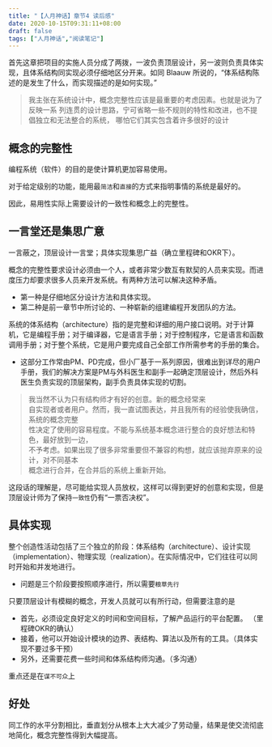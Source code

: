 ```yaml
---
title: "【人月神话】章节4 读后感"
date: 2020-10-15T09:31:11+08:00
draft: false
tags: ["人月神话","阅读笔记"]
---
```



首先这章把项目的实施人员分成了两拨，一波负责顶层设计，另一波则负责具体实现，且体系结构同实现必须仔细地区分开来。如同 Blaauw 所说的，“体系结构陈述的是发生了什么，而实现描述的是如何实现。”

> 我主张在系统设计中，概念完整性应该是最重要的考虑因素。也就是说为了反映一系
> 列连贯的设计思路，宁可省略一些不规则的特性和改进，也不提倡独立和无法整合的系统，
> 哪怕它们其实包含着许多很好的设计

<!--more-->

## 概念的完整性

编程系统（软件）的目的是使计算机更加容易使用。

对于给定级别的功能，能用最`简洁`和`直接`的方式来指明事情的系统是最好的。

因此，易用性实际上需要设计的一致性和概念上的完整性。

## 一言堂还是集思广意
一言蔽之，顶层设计一言堂；具体实现集思广益（确立里程碑和OKR下）。

概念的完整性要求设计必须由一个人，或者非常少数互有默契的人员来实现。而进度压力却要求很多人员来开发系统。有两种方法可以解决这种矛盾。
- 第一种是仔细地区分设计方法和具体实现。
- 第二种是前一章节中所讨论的、一种崭新的组建编程开发团队的方法。


系统的体系结构（architecture）指的是完整和详细的用户接口说明。对于计算机，它是编程手册；对于编译器，它是语言手册；对于控制程序，它是语言和函数调用手册；对于整个系统，它是用户要完成自己全部工作所需参考的手册的集合。
- 这部分工作常由PM、PD完成，但小厂基于一系列原因，很难出到详尽的用户手册，我们的解决方案是PM与外科医生和副手一起确定顶层设计，然后外科医生负责实现的顶层架构，副手负责具体实现的切割。

> 我当然不认为只有结构师才有好的创意。新的概念经常来  
> 自实现者或者用户。然而，我一直试图表达，并且我所有的经验使我确信，系统的概念完整  
> 性决定了使用的容易程度。不能与系统基本概念进行整合的良好想法和特色，最好放到一边，  
> 不予考虑。如果出现了很多非常重要但不兼容的构想，就应该抛弃原来的设计，对不同基本  
> 概念进行合并，在合并后的系统上重新开始。  

这段话的理解是，尽可能给实现人员放权，这样可以得到更好的创意和实现，但是顶层设计师为了保持`一致性`仍有“一票否决权”。

## 具体实现
整个创造性活动包括了三个独立的阶段：体系结构（architecture）、设计实现（implementation）、物理实现（realization）。在实际情况中，它们往往可以同时开始和并发地进行。
- 问题是三个阶段要按照顺序进行，所以需要`粮草先行`

只要顶层设计有模糊的概念，开发人员就可以有所行动，但需要注意的是
- 首先，必须设定良好定义的时间和空间目标，了解产品运行的平台配置。 （里程碑OKR的确认）
- 接着，他可以开始设计模块的边界、表结构、算法以及所有的工具。（具体实现不要过多干预）
- 另外，还需要花费一些时间和体系结构师沟通。（多沟通）

重点还是在`谋不可众`上

## 好处
同工作的水平分割相比，垂直划分从根本上大大减少了劳动量，结果是使交流彻底地简化，概念完整性得到大幅提高。